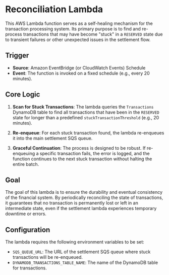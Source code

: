 # Reconciliation Lambda

This AWS Lambda function serves as a self-healing mechanism for the transaction processing system. Its primary purpose is to find and re-process transactions that may have become "stuck" in a `RESERVED` state due to transient failures or other unexpected issues in the settlement flow.

## Trigger

- **Source**: Amazon EventBridge (or CloudWatch Events) Schedule
- **Event**: The function is invoked on a fixed schedule (e.g., every 20 minutes).

## Core Logic

1.  **Scan for Stuck Transactions**: The lambda queries the `Transactions` DynamoDB table to find all transactions that have been in the `RESERVED` state for longer than a predefined `stuckTransactionThreshold` (e.g., 20 minutes).

2.  **Re-enqueue**: For each stuck transaction found, the lambda re-enqueues it into the main settlement SQS queue.

3.  **Graceful Continuation**: The process is designed to be robust. If re-enqueuing a specific transaction fails, the error is logged, and the function continues to the next stuck transaction without halting the entire batch.

## Goal

The goal of this lambda is to ensure the durability and eventual consistency of the financial system. By periodically reconciling the state of transactions, it guarantees that no transaction is permanently lost or left in an intermediate state, even if the settlement lambda experiences temporary downtime or errors.

## Configuration

The lambda requires the following environment variables to be set:

- `SQS_QUEUE_URL`: The URL of the settlement SQS queue where stuck transactions will be re-enqueued.
- `DYNAMODB_TRANSACTIONS_TABLE_NAME`: The name of the DynamoDB table for transactions.
